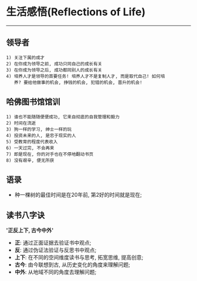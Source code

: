 # **生活感悟(Reflections of Life)**
***

## **领导者**
    1) 关注下属的成才
    2) 在你成为领导之前, 成功只同自己的成长有关
    3) 在你成为领导之后, 成功都同别人的成长有关
    4) 培养人才是领导的首要任务! 培养人才不是复制人才, 而是取代自己! 如何培
       养? 要给他做事的机会, 挣钱的机会, 犯错的机会, 晋升的机会! 


## **哈佛图书馆馆训**
    1) 谁也不能随随便便成功, 它来自彻底的自我管理和毅力
    2) 时间在流逝
    3) 狗一样的学习, 绅士一样的玩
    4) 投资未来的人, 是忠于现实的人
    5) 受教育的程度代表收入
    6) 一天过完, 不会再来
    7) 即是现在, 你的对手也在不停地翻动书页
    8) 没有艰辛, 便无所获


## **语录**
  * 种一棵树的最佳时间是在20年前, 第2好的时间就是现在;



## **读书八字诀**
**'正反上下, 古今中外'**

 * **正**: 通过正面证据去验证书中观点;
 * **反**: 通过伪证法验证与反思书中观点;
 * **上下**: 在不同的空间维度读书与思考, 拓宽思维, 提高创意;
 * **古今**: 由今联想到古, 从历史变化的角度来理解问题;
 * **中外**: 从地域不同的角度去理解问题;
